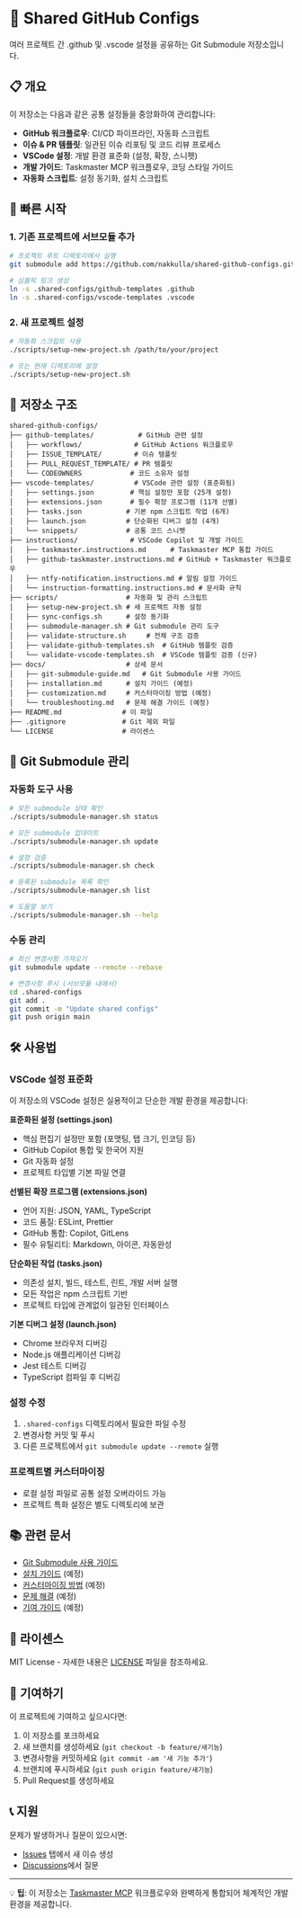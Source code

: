 # 🔧 Shared GitHub Configs

여러 프로젝트 간 .github 및 .vscode 설정을 공유하는 Git Submodule 저장소입니다.

## 📋 개요

이 저장소는 다음과 같은 공통 설정들을 중앙화하여 관리합니다:

- **GitHub 워크플로우**: CI/CD 파이프라인, 자동화 스크립트
- **이슈 & PR 템플릿**: 일관된 이슈 리포팅 및 코드 리뷰 프로세스
- **VSCode 설정**: 개발 환경 표준화 (설정, 확장, 스니펫)
- **개발 가이드**: Taskmaster MCP 워크플로우, 코딩 스타일 가이드
- **자동화 스크립트**: 설정 동기화, 설치 스크립트

## 🚀 빠른 시작

### 1. 기존 프로젝트에 서브모듈 추가

```bash
# 프로젝트 루트 디렉토리에서 실행
git submodule add https://github.com/nakkulla/shared-github-configs.git .shared-configs

# 심볼릭 링크 생성
ln -s .shared-configs/github-templates .github
ln -s .shared-configs/vscode-templates .vscode
```

### 2. 새 프로젝트 설정

```bash
# 자동화 스크립트 사용
./scripts/setup-new-project.sh /path/to/your/project

# 또는 현재 디렉토리에 설정
./scripts/setup-new-project.sh
```

## 📁 저장소 구조

```
shared-github-configs/
├── github-templates/           # GitHub 관련 설정
│   ├── workflows/             # GitHub Actions 워크플로우
│   ├── ISSUE_TEMPLATE/        # 이슈 템플릿
│   ├── PULL_REQUEST_TEMPLATE/ # PR 템플릿
│   └── CODEOWNERS            # 코드 소유자 설정
├── vscode-templates/          # VSCode 관련 설정 (표준화됨)
│   ├── settings.json         # 핵심 설정만 포함 (25개 설정)
│   ├── extensions.json       # 필수 확장 프로그램 (11개 선별)
│   ├── tasks.json           # 기본 npm 스크립트 작업 (6개)
│   ├── launch.json          # 단순화된 디버그 설정 (4개)
│   └── snippets/            # 공통 코드 스니펫
├── instructions/             # VSCode Copilot 및 개발 가이드
│   ├── taskmaster.instructions.md      # Taskmaster MCP 통합 가이드
│   ├── github-taskmaster.instructions.md # GitHub + Taskmaster 워크플로우
│   ├── ntfy-notification.instructions.md # 알림 설정 가이드
│   └── instruction-formatting.instructions.md # 문서화 규칙
├── scripts/                 # 자동화 및 관리 스크립트
│   ├── setup-new-project.sh # 새 프로젝트 자동 설정
│   ├── sync-configs.sh      # 설정 동기화
│   ├── submodule-manager.sh # Git submodule 관리 도구
│   ├── validate-structure.sh     # 전체 구조 검증
│   ├── validate-github-templates.sh  # GitHub 템플릿 검증
│   └── validate-vscode-templates.sh  # VSCode 템플릿 검증 (신규)
├── docs/                    # 상세 문서
│   ├── git-submodule-guide.md   # Git Submodule 사용 가이드
│   ├── installation.md      # 설치 가이드 (예정)
│   ├── customization.md     # 커스터마이징 방법 (예정)
│   └── troubleshooting.md   # 문제 해결 가이드 (예정)
├── README.md               # 이 파일
├── .gitignore              # Git 제외 파일
└── LICENSE                 # 라이센스
```

## 🔄 Git Submodule 관리

### 자동화 도구 사용
```bash
# 모든 submodule 상태 확인
./scripts/submodule-manager.sh status

# 모든 submodule 업데이트
./scripts/submodule-manager.sh update

# 설정 검증
./scripts/submodule-manager.sh check

# 등록된 submodule 목록 확인
./scripts/submodule-manager.sh list

# 도움말 보기
./scripts/submodule-manager.sh --help
```

### 수동 관리
```bash
# 최신 변경사항 가져오기
git submodule update --remote --rebase

# 변경사항 푸시 (서브모듈 내에서)
cd .shared-configs
git add .
git commit -m "Update shared configs"
git push origin main
```

## 🛠️ 사용법

### VSCode 설정 표준화
이 저장소의 VSCode 설정은 실용적이고 단순한 개발 환경을 제공합니다:

**표준화된 설정 (settings.json)**
- 핵심 편집기 설정만 포함 (포맷팅, 탭 크기, 인코딩 등)
- GitHub Copilot 통합 및 한국어 지원
- Git 자동화 설정
- 프로젝트 타입별 기본 파일 연결

**선별된 확장 프로그램 (extensions.json)**
- 언어 지원: JSON, YAML, TypeScript
- 코드 품질: ESLint, Prettier
- GitHub 통합: Copilot, GitLens
- 필수 유틸리티: Markdown, 아이콘, 자동완성

**단순화된 작업 (tasks.json)**
- 의존성 설치, 빌드, 테스트, 린트, 개발 서버 실행
- 모든 작업은 npm 스크립트 기반
- 프로젝트 타입에 관계없이 일관된 인터페이스

**기본 디버그 설정 (launch.json)**
- Chrome 브라우저 디버깅
- Node.js 애플리케이션 디버깅
- Jest 테스트 디버깅
- TypeScript 컴파일 후 디버깅

### 설정 수정
1. `.shared-configs` 디렉토리에서 필요한 파일 수정
2. 변경사항 커밋 및 푸시
3. 다른 프로젝트에서 `git submodule update --remote` 실행

### 프로젝트별 커스터마이징
- 로컬 설정 파일로 공통 설정 오버라이드 가능
- 프로젝트 특화 설정은 별도 디렉토리에 보관

## 📚 관련 문서

- [Git Submodule 사용 가이드](docs/git-submodule-guide.md)
- [설치 가이드](docs/installation.md) (예정)
- [커스터마이징 방법](docs/customization.md) (예정)
- [문제 해결](docs/troubleshooting.md) (예정)
- [기여 가이드](CONTRIBUTING.md) (예정)

## 📄 라이센스

MIT License - 자세한 내용은 [LICENSE](LICENSE) 파일을 참조하세요.

## 🤝 기여하기

이 프로젝트에 기여하고 싶으시다면:

1. 이 저장소를 포크하세요
2. 새 브랜치를 생성하세요 (`git checkout -b feature/새기능`)
3. 변경사항을 커밋하세요 (`git commit -am '새 기능 추가'`)
4. 브랜치에 푸시하세요 (`git push origin feature/새기능`)
5. Pull Request를 생성하세요

## 📞 지원

문제가 발생하거나 질문이 있으시면:
- [Issues](https://github.com/nakkulla/shared-github-configs/issues) 탭에서 새 이슈 생성
- [Discussions](https://github.com/nakkulla/shared-github-configs/discussions)에서 질문

---

💡 **팁**: 이 저장소는 [Taskmaster MCP](https://github.com/taskmaster-ai/taskmaster) 워크플로우와 완벽하게 통합되어 체계적인 개발 환경을 제공합니다.
